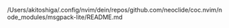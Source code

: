 /Users/akitoshiga/.config/nvim/dein/repos/github.com/neoclide/coc.nvim/node_modules/msgpack-lite/README.md